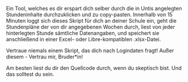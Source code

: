 Ein Tool, welches es dir erspart dich selber durch die in Untis angelegten Stundeninhalte durchzuklicken und zu copy-pasten.
Innerhalb von 15 Minuten loggt sich dieses Skript für dich an deiner Schule ein, geht die Stundenpläne der von dir angegebenen Wochen durch, liest von jeder hinterlegten Stunde sämtliche Datenangaben, und speichert sie anschließend in einer Excel- oder Libre-kompatiblen .xlsx-Datei. 

Vertraue niemals einem Skript, das dich nach Logindaten fragt!
Außer diesem - Vertrau mir, Bruder*in!

Am besten liest du dir den Quellcode durch, wenn du skeptisch bist. Und das solltest du sein.
